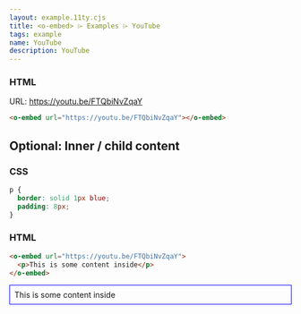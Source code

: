 ```yaml
---
layout: example.11ty.cjs
title: <o-embed> ⌲ Examples ⌲ YouTube
tags: example
name: YouTube
description: YouTube
---
```


<h3>HTML</h3>

URL: https://youtu.be/FTQbiNvZqaY

```html
<o-embed url="https://youtu.be/FTQbiNvZqaY"></o-embed>
```

<o-embed url="https://youtu.be/FTQbiNvZqaY"></o-embed>

<h2>Optional: Inner / child content</h2>

<style>
  o-embed p {
    border: solid 1px blue;
    padding: 8px;
  }
</style>

<h3>CSS</h3>

```css
p {
  border: solid 1px blue;
  padding: 8px;
}
```

<h3>HTML</h3>

```html
<o-embed url="https://youtu.be/FTQbiNvZqaY">
  <p>This is some content inside</p>
</o-embed>
```

<o-embed url="https://youtu.be/FTQbiNvZqaY">
  <p>This is some content inside</p>
</o-embed>
